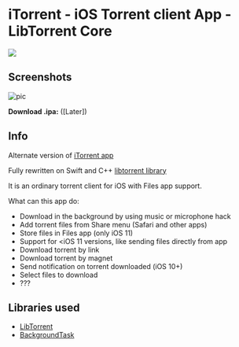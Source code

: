 # iTorrent - iOS Torrent client App - LibTorrent Core

![](https://img.shields.io/badge/iOS-9.3+-blue.svg)

## Screenshots

![pic](https://user-images.githubusercontent.com/9553519/39924916-59d76598-5532-11e8-83ee-f87877492603.png)

**Download .ipa:** ([Later])

## Info

Alternate version of [iTorrent app](https://github.com/XITRIX/iTorrent)

Fully rewritten on Swift and C++ [libtorrent library](https://github.com/arvidn/libtorrent)

It is an ordinary torrent client for iOS with Files app support.

What can this app do:
- Download in the background by using music or microphone hack
- Add torrent files from Share menu (Safari and other apps)
- Store files in Files app (only iOS 11)
- Support for <iOS 11 versions, like sending files directly from app
- Download torrent by link
- Download torrent by magnet
- Send notification on torrent downloaded (iOS 10+)
- Select files to download
- ??? 

## Libraries used

- [LibTorrent](https://www.libtorrent.org/index.html)
- [BackgroundTask](https://github.com/yarodevuci/backgroundTask)
